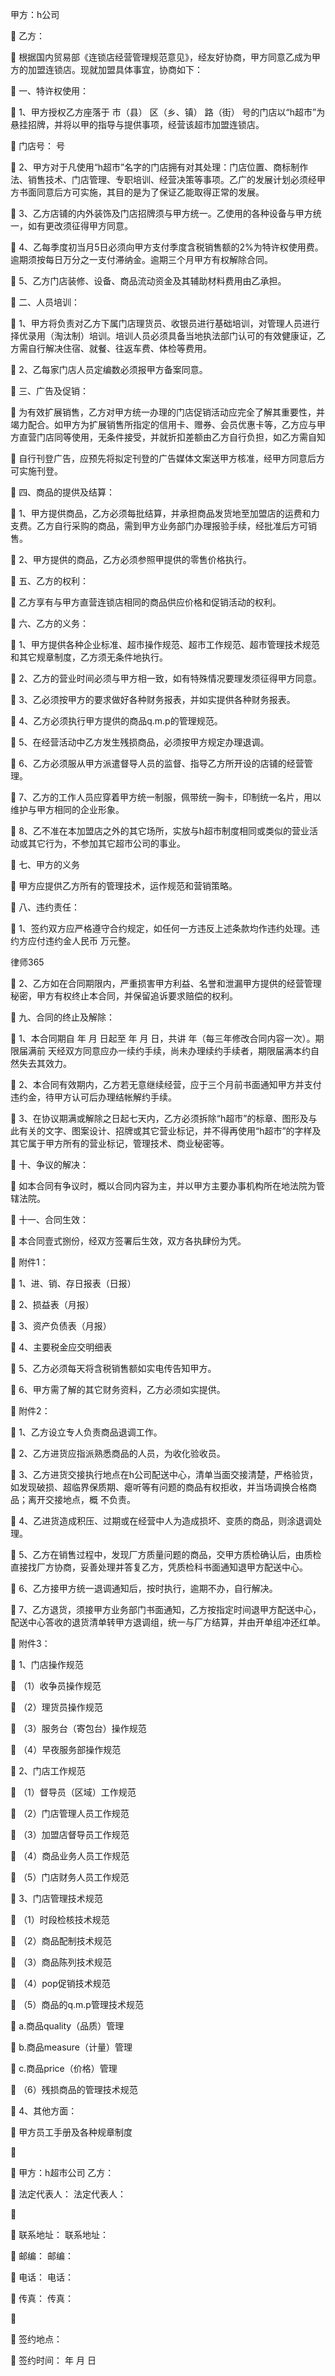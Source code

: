 
 甲方：h公司

 乙方：

 根据国内贸易部《连锁店经营管理规范意见》，经友好协商，甲方同意乙成为甲方的加盟连锁店。现就加盟具体事宜，协商如下：

 一、特许权使用：

 1、甲方授权乙方座落于 市（县） 区（乡、镇） 路（街） 号的门店以“h超市”为悬挂招牌，并将以甲的指导与提供事项，经营该超市加盟连锁店。

 门店号： 号

 2、甲方对于凡使用“h超市”名字的门店拥有对其处理：门店位置、商标制作法、销售技术、门店管理、专职培训、经营决策等事项。乙广的发展计划必须经甲方书面同意后方可实施，其目的是为了保证乙能取得正常的发展。

 3、乙方店铺的内外装饰及门店招牌须与甲方统一。乙使用的各种设备与甲方统一，如有更改须征得甲方同意。

 4、乙每季度初当月5日必须向甲方支付季度含税销售额的2%为特许权使用费。逾期须按每日万分之一支付滞纳金。逾期三个月甲方有权解除合同。

 5、乙方门店装修、设备、商品流动资金及其辅助材料费用由乙承担。

 二、人员培训：

 1、甲方将负责对乙方下属门店理货员、收银员进行基础培训，对管理人员进行择优录用（淘汰制）培训。培训人员必须具备当地执法部门认可的有效健康证，乙方需自行解决住宿、就餐、往返车费、体检等费用。

 2、乙每家门店人员定编数必须报甲方备案同意。

 三、广告及促销：

 为有效扩展销售，乙方对甲方统一办理的门店促销活动应完全了解其重要性，并竭力配合。如甲方为扩展销售所指定的信用卡、赠券、会员优惠卡等，乙方应与甲方直营门店同等使用，无条件接受，并就折扣差额由乙方自行负担，如乙方需自知

 自行刊登广告，应预先将拟定刊登的广告媒体文案送甲方核准，经甲方同意后方可实施刊登。

 四、商品的提供及结算：

 1、甲方提供商品，乙方必须每批结算，并承担商品发货地至加盟店的运费和力支费。乙方自行采购的商品，需到甲方业务部门办理报验手续，经批准后方可销售。

 2、甲方提供的商品，乙方必须参照甲提供的零售价格执行。

 五、乙方的权利：

 乙方享有与甲方直营连锁店相同的商品供应价格和促销活动的权利。

 六、乙方的义务：

 1、甲方提供各种企业标准、超市操作规范、超市工作规范、超市管理技术规范和其它规章制度，乙方须无条件地执行。

 2、乙方的营业时间必须与甲方相一致，如有特殊情况要理发须征得甲方同意。

 3、乙必须按甲方的要求做好各种财务报表，并如实提供各种财务报表。

 4、乙方必须执行甲方提供的商品q.m.p的管理规范。

 5、在经营活动中乙方发生残损商品，必须按甲方规定办理退调。

 6、乙方必须服从甲方派遣督导人员的监督、指导乙方所开设的店铺的经营管理。

 7、乙方的工作人员应穿着甲方统一制服，佩带统一胸卡，印制统一名片，用以维护与甲方相同的企业形象。

 8、乙不准在本加盟店之外的其它场所，实放与h超市制度相同或类似的营业活动或其它行为，不参加其它超市公司的事业。

 七、甲方的义务

 甲方应提供乙方所有的管理技术，运作规范和营销策略。

 八、违约责任：

 1、签约双方应严格遵守合约规定，如任何一方违反上述条款均作违约处理。违约方应付违约金人民币 万元整。





 
律师365






 2、乙方如在合同期限内，严重损害甲方利益、名誉和泄漏甲方提供的经营管理秘密，甲方有权终止本合同，并保留追诉要求赔偿的权利。



 九、合同的终止及解除：



 1、本合同期自 年 月 日起至 年 月 日，共讲 年（每三年修改合同内容一次）。期限届满前 天经双方同意应办一续约手续，尚未办理续约手续者，期限届满本约自然失去其效力。



 2、本合同有效期内，乙方若无意继续经营，应于三个月前书面通知甲方并支付违约金，待甲方认可后办理结帐解约手续。



 3、在协议期满或解除之日起七天内，乙方必须拆除“h超市”的标章、图形及与此有关的文字、图案设计、招牌或其它营业标记，并不得再使用“h超市”的字样及其它属于甲方所有的营业标记，管理技术、商业秘密等。



 十、争议的解决：



 如本合同有争议时，概以合同内容为主，并以甲方主要办事机构所在地法院为管辖法院。



 十一、合同生效：



 本合同壹式捌份，经双方签署后生效，双方各执肆份为凭。



 附件1：



 1、进、销、存日报表（日报）



 2、损益表（月报）



 3、资产负债表（月报）



 4、主要税金应交明细表



 5、乙方必须每天将含税销售额如实电传告知甲方。



 6、甲方需了解的其它财务资料，乙方必须如实提供。



 附件2：



 1、乙方设立专人负责商品退调工作。



 2、乙方进货应指派熟悉商品的人员，为收化验收员。



 3、乙方进货交接执行地点在h公司配送中心，清单当面交接清楚，严格验货，如发现破损、超临界保质期、瘪听等有问题的商品有权拒收，并当场调换合格商品；离开交接地点，概 不负责。



 4、乙进货造成积压、过期或在经营中人为造成损坏、变质的商品，则涂退调处理。



 5、乙方在销售过程中，发现厂方质量问题的商品，交甲方质检确认后，由质检直接找厂方协商，妥善处理并答复乙方，凭质检科书面通知退甲方配送中心。



 6、乙方接甲方统一退调通知后，按时执行，逾期不办，自行解决。



 7、乙方退货，须接甲方业务部门书面通知，乙方按指定时间退甲方配送中心，配送中心答收的退货清单转甲方退调组，统一与厂方结算，并由开单组冲还红单。



 附件3：



 1、门店操作规范



 （1）收争员操作规范



 （2）理货员操作规范



 （3）服务台（寄包台）操作规范



 （4）早夜服务部操作规范



 2、门店工作规范



 （1）督导员（区域）工作规范



 （2）门店管理人员工作规范



 （3）加盟店督导员工作规范



 （4）商品业务人员工作规范



 （5）门店财务人员工作规范



 3、门店管理技术规范



 （1）时段检核技术规范



 （2）商品配制技术规范



 （3）商品陈列技术规范



 （4）pop促销技术规范



 （5）商品的q.m.p管理技术规范



 a.商品quality（品质）管理



 b.商品measure（计量）管理



 c.商品price（价格）管理



 （6）残损商品的管理技术规范



 4、其他方面：



 甲方员工手册及各种规章制度



 



 甲方：h超市公司 乙方：



 法定代表人： 法定代表人：



 



 联系地址： 联系地址：



 邮编： 邮编：



 电话： 电话：



 传真： 传真：



 



 签约地点：



 签约时间： 年 月 日  


 

 
 
 
 
 
  


  
 

  


  


  
 
 
 
 

